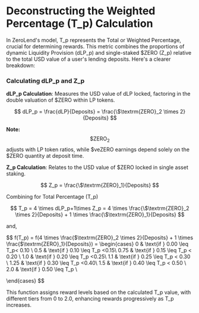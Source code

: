 # Deconstructing the Weighted Percentage (T\_p) Calculation

In ZeroLend's model, T\_p represents the Total or Weighted Percentage, crucial for determining rewards. This metric combines the proportions of dynamic Liquidity Provision (dLP\_p) and single-staked $ZERO (Z\_p) relative to the total USD value of a user's lending deposits. Here's a clearer breakdown:

### **Calculating dLP\_p and Z\_p**&#x20;

**dLP\_p Calculation**: Measures the USD value of dLP locked, factoring in the double valuation of $ZERO within LP tokens.

$$
dLP_p = \frac{dLP}{Deposits}  = \frac{\$\textrm{ZERO}_2 \times 2}{Deposits}
$$

**Note:** $$\$\textrm{ZERO}_2$$ adjusts with LP token ratios, while $veZERO earnings depend solely on the $ZERO quantity at deposit time.

**Z\_p Calculation**: Relates to the USD value of $ZERO locked in single asset staking.&#x20;

$$
Z_p = \frac{\$\textrm{ZERO}_1}{Deposits}
$$

Combining for Total Percentage (T\_p)

$$
T_p = 4 \times dLP_p+1\times Z_p = 4 \times \frac{\$\textrm{ZERO}_2 \times 2}{Deposits} + 1 \times \frac{\$\textrm{ZERO}_1}{Deposits}
$$

and,&#x20;

$$
f(T_p) = f(4 \times \frac{\$\textrm{ZERO}_2 \times 2}{Deposits} + 1 \times \frac{\$\textrm{ZERO}_1}{Deposits}) = \begin{cases} 
0 & \text{if } 0.00 \leq T_p< 0.10 \\ 0.5 & \text{if } 0.10 \leq T_p <0.15\\ 0.75 & \text{if } 0.15 \leq T_p < 0.20 \\ 1.0 & \text{if } 0.20 \leq T_p <0.25\\ 1.1 & \text{if } 0.25 \leq T_p < 0.30 \\ 1.25 & \text{if } 0.30 \leq T_p <0.40\\ 1.5 & \text{if } 0.40 \leq T_p < 0.50 \\ 2.0 & \text{if } 0.50 \leq T_p \\

\end{cases}
$$

This function assigns reward levels based on the calculated T\_p value, with different tiers from 0 to 2.0, enhancing rewards progressively as T\_p increases.
